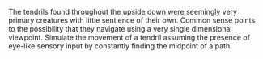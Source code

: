The tendrils found throughout the upside down were seemingly very primary creatures with little sentience of their own. Common sense points to the possibility that they navigate using a very single dimensional viewpoint.
Simulate the movement of a tendril assuming the presence of eye-like sensory input by constantly finding the midpoint of a path.

